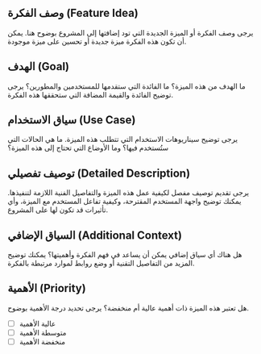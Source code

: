 ## وصف الفكرة (Feature Idea)

يرجى وصف الفكرة أو الميزة الجديدة التي تود إضافتها إلى المشروع بوضوح هنا. يمكن أن تكون هذه الفكرة ميزة جديدة أو تحسين على ميزة موجودة.

## الهدف (Goal)

ما الهدف من هذه الميزة؟ ما الفائدة التي ستقدمها للمستخدمين والمطورين؟ يرجى توضيح الفائدة والقيمة المضافة التي ستحققها هذه الفكرة.

## سياق الاستخدام (Use Case)

يرجى توضيح سيناريوهات الاستخدام التي تتطلب هذه الميزة. ما هي الحالات التي ستُستخدم فيها؟ وما الأوضاع التي تحتاج إلى هذه الميزة؟

## توصيف تفصيلي (Detailed Description)

يرجى تقديم توصيف مفصل لكيفية عمل هذه الميزة والتفاصيل الفنية اللازمة لتنفيذها. يمكنك توضيح واجهة المستخدم المقترحة، وكيفية تفاعل المستخدم مع الميزة، وأي تأثيرات قد تكون لها على المشروع.

## السياق الإضافي (Additional Context)

هل هناك أي سياق إضافي يمكن أن يساعد في فهم الفكرة وأهميتها؟ يمكنك توضيح المزيد من التفاصيل التقنية أو وضع روابط لموارد مرتبطة بالفكرة.

## الأهمية (Priority)

هل تعتبر هذه الميزة ذات أهمية عالية أم منخفضة؟ يرجى تحديد درجة الأهمية بوضوح.

-   [ ] عالية الأهمية
-   [ ] متوسطة الأهمية
-   [ ] منخفضة الأهمية

